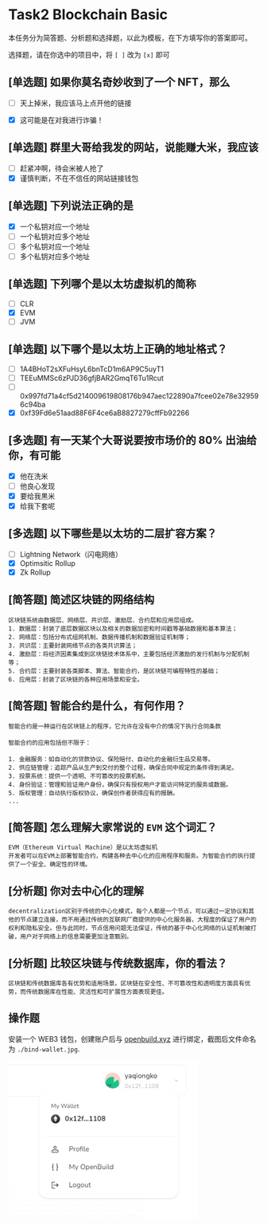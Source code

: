 # Task2 Blockchain Basic

本任务分为简答题、分析题和选择题，以此为模板，在下方填写你的答案即可。

选择题，请在你选中的项目中，将 `[ ]` 改为 `[x]` 即可



## [单选题] 如果你莫名奇妙收到了一个 NFT，那么

- [ ] 天上掉米，我应该马上点开他的链接
- [x] 这可能是在对我进行诈骗！



## [单选题] 群里大哥给我发的网站，说能赚大米，我应该

- [ ] 赶紧冲啊，待会米被人抢了
- [x] 谨慎判断，不在不信任的网站链接钱包

## [单选题] 下列说法正确的是

- [x] 一个私钥对应一个地址
- [ ] 一个私钥对应多个地址
- [ ] 多个私钥对应一个地址
- [ ] 多个私钥对应多个地址

 ## [单选题] 下列哪个是以太坊虚拟机的简称

- [ ] CLR
- [x] EVM
- [ ] JVM

## [单选题] 以下哪个是以太坊上正确的地址格式？

- [ ] 1A4BHoT2sXFuHsyL6bnTcD1m6AP9C5uyT1
- [ ] TEEuMMSc6zPJD36gfjBAR2GmqT6Tu1Rcut
- [ ] 0x997fd71a4cf5d214009619808176b947aec122890a7fcee02e78e329596c94ba
- [x] 0xf39Fd6e51aad88F6F4ce6aB8827279cffFb92266
      
## [多选题] 有一天某个大哥说要按市场价的 80% 出油给你，有可能

- [x] 他在洗米
- [ ] 他良心发现
- [x] 要给我黒米
- [x] 给我下套呢

## [多选题] 以下哪些是以太坊的二层扩容方案？

- [ ] Lightning Network（闪电网络）
- [x] Optimsitic Rollup
- [x] Zk Rollup

## [简答题] 简述区块链的网络结构

```
区块链系统由数据层、网络层、共识层、激励层、合约层和应用层组成。
1. 数据层：封装了底层数据区块以及相关的数据加密和时间戳等基础数据和基本算法；
2. 网络层：包括分布式组网机制、数据传播机制和数据验证机制等；
3. 共识层：主要封装网络节点的各类共识算法；
4. 激励层：将经济因素集成到区块链技术体系中，主要包括经济激励的发行机制与分配机制等；
5. 合约层：主要封装各类脚本、算法、智能合约，是区块链可编程特性的基础；
6. 应用层：封装了区块链的各种应用场景和安全。
```



## [简答题] 智能合约是什么，有何作用？

```
智能合约是一种运行在区块链上的程序，它允许在没有中介的情况下执行合同条款

智能合约的应用包括但不限于：

1. 金融服务：如自动化的贷款协议、保险赔付、自动化的金融衍生品交易等。
2. 供应链管理：追踪产品从生产到交付的整个过程，确保合同中规定的条件得到满足。
3. 投票系统：提供一个透明、不可篡改的投票机制。
4. 身份验证：管理和验证用户身份，确保只有授权用户才能访问特定的服务或数据。
5. 版权管理：自动执行版权协议，确保创作者获得应有的报酬。
...
```



## [简答题] 怎么理解大家常说的 `EVM` 这个词汇？

```
EVM（Ethereum Virtual Machine）是以太坊虚拟机
开发者可以在EVM上部署智能合约，构建各种去中心化的应用程序和服务。为智能合约的执行提供了一个安全、确定性的环境。
```



## [分析题] 你对去中心化的理解

```
decentralization区别于传统的中心化模式，每个人都是一个节点，可以通过一定协议和其他的节点建立连接，而不用通过传统的互联网厂商提供的中心化服务器，大程度的保证了用户的权利和隐私安全。但与此同时，节点信用问题无法保证，传统的基于中心化网络的认证机制被打破，用户对于网络上的信息需要更加注意甄别。
```



## [分析题] 比较区块链与传统数据库，你的看法？

```
区块链和传统数据库各有优势和适用场景。区块链在安全性、不可篡改性和透明度方面具有优势，而传统数据库在性能、灵活性和可扩展性方面表现更佳。
```



## 操作题

安装一个 WEB3 钱包，创建账户后与 [openbuild.xyz](https://openbuild.xyz/profile) 进行绑定，截图后文件命名为 `./bind-wallet.jpg`.

![alt czijian-bind-wallet](./bind-wallet.jpg)